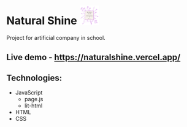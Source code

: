 # Natural Shine  <img src="./assets/logo.jpeg" width="50" heigth="50"/>

Project for artificial company in school.

## Live demo - https://naturalshine.vercel.app/

## Technologies: 
- JavaScript
  - page.js
  - lit-html
- HTML
- CSS